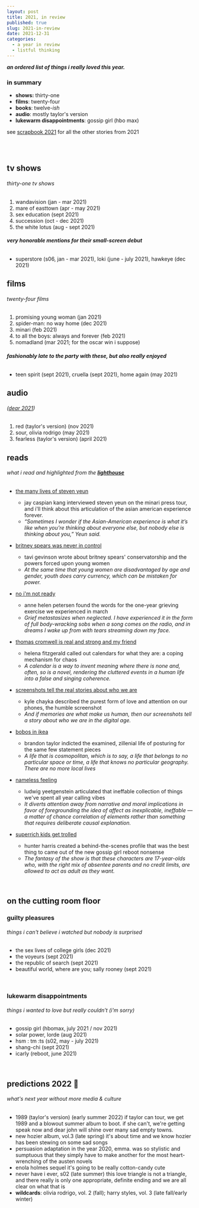```yaml
---
layout: post
title: 2021, in review
published: true
slug: 2021-in-review
date: 2021-12-31
categories:
  - a year in review
  - listful thinking
---
```


***an ordered list of things i really loved this year.*** 

### in summary

- **shows:** thirty-one
- **films**: twenty-four
- **books**: twelve-*ish*
- **audio**: mostly taylor's version
- **lukewarm disappointments**: gossip girl (hbo max)

see [scrapbook 2021](https://scrapbook.kellyluo.me/archives/2021) for all the other stories from 2021

<br />

<!--more-->

<br />

## tv shows 

###### thirty-one tv shows

1. wandavision (jan - mar 2021)
2. mare of easttown (apr - may 2021)
3. sex education (sept 2021)
4. succession (oct - dec 2021)
5. the white lotus (aug - sept 2021)

###### **very honorable mentions for their small-screen debut**

- superstore (s06, jan - mar 2021), loki (june - july 2021), hawkeye (dec 2021)



## films 

###### twenty-four films

1. promising young woman (jan 2021)
2. spider-man: no way home (dec 2021)
3. minari (feb 2021)
5. to all the boys: always and forever (feb 2021)
5. nomadland (mar 2021; for the oscar win i suppose)

###### **fashionably late to the party with these, but also really enjoyed**

- teen spirit (sept 2021), cruella (sept 2021), home again (may 2021)



## audio 

###### ([dear 2021](https://open.spotify.com/playlist/6X519DwhCT1st19zYkdyEc?si=7cb17f3e63b0466c))

1. red (taylor's version) (nov 2021)
2. sour, olivia rodrigo (may 2021)
3. fearless (taylor's version) (april 2021)



## reads

###### what i read and highlighted from the **[lighthouse](https://lighthouse.kellyluo.me/)**

- [the many lives of steven yeun](https://www.nytimes.com/2021/02/03/magazine/steven-yeun.html)
  - jay caspian kang interviewed steven yeun on the minari press tour, and i'll think about this articulation of the asian american experience forever. 
  - *“Sometimes I wonder if the Asian-American experience is what it’s like when you’re thinking about everyone else, but nobody else is thinking about you,” Yeun said.*

- [britney spears was never in control](https://www.thecut.com/2021/02/tavi-gevinson-britney-spears-was-never-in-control.html)
  - tavi gevinson wrote about britney spears' conservatorship and the powers forced upon young women
  - *At the same time that young women are disadvantaged by age and gender, youth does carry currency, which can be mistaken for power.*

- [no i'm not ready](https://annehelen.substack.com/p/no-im-not-ready)
  - anne helen petersen found the words for the one-year grieving exercise we experienced in march
  - *Grief metastasizes when neglected. I have experienced it in the form of full body-wracking sobs when a song comes on the radio, and in dreams I wake up from with tears streaming down my face.*

- [thomas cromwell is real and strong and my friend](https://griefbacon.substack.com/p/thomas-cromwell-is-real-and-strong)
  - helena fitzgerald called out calendars for what they are: a coping mechanism for chaos
  - *A calendar is a way to invent meaning where there is none and, often, so is a novel, rendering the cluttered events in a human life into a false and singing coherence.*

- [screenshots tell the real stories about who we are](https://www.nytimes.com/2021/07/06/magazine/screenshots.html) 
  - kyle chayka described the purest form of love and attention on our phones, the humble screenshot
  - *And if memories are what make us human, then our screenshots tell a story about who we are in the digital age.*

- [bobos in ikea](https://blgtylr.substack.com/p/bobos-in-ikea)
  - brandon taylor indicted the examined, zillenial life of posturing for the same few statement pieces
  -  *A life that is cosmopolitan, which is to say, a life that belongs to no particular space or time, a life that knows no particular geography. There are no more local lives*

- [nameless feeling](https://reallifemag.com/nameless-feeling/)
  - ludwig yeetgenstein articulated that ineffable collection of things we've spent all year calling vibes
  - *It diverts attention away from narrative and moral implications in favor of foregrounding the idea of affect as inexplicable, ineffable — a matter of chance correlation of elements rather than something that requires deliberate causal explanation.*

- [superrich kids get trolled](https://www.vulture.com/article/gossip-girl-reboot-behind-the-scenes.html)
  - hunter harris created a behind-the-scenes profile that was the best thing to came out of the new gossip girl reboot nonsense
  - *The fantasy of the show is that these characters are 17-year-olds who, with the right mix of absentee parents and no credit limits, are allowed to act as adult as they want.* 



<br />


## on the cutting room floor

### guilty pleasures

###### things i can't believe i watched but nobody is surprised

- the sex lives of college girls (dec 2021)
- the voyeurs (sept 2021)
- the republic of search (sept 2021)
- beautiful world, where are you; sally rooney (sept 2021)

<br />

### lukewarm disappointments

###### things i wanted to love but really couldn’t (i'm sorry)

- gossip girl (hbomax, july 2021 / nov 2021)
- solar power, lorde (aug 2021)
- hsm : tm :ts (s02, may - july 2021)
- shang-chi (sept 2021)
- icarly (reboot, june 2021)

 <br />

## predictions 2022 🔮

###### what's next year without more media & culture

- 1989 (taylor's version) (early summer 2022)
  if taylor can tour, we get 1989 and a blowout summer album to boot. if she can't, we're getting speak now and dear john will shine over many sad empty towns.
- new hozier album, vol.3 (late spring)
  it's about time and we know hozier has been stewing on some sad songs
- persuasion adaptation
  in the year 2020, emma. was so stylistic and sumptuous that they simply have to make another for the most heart-wrenching of the austen novels
- enola holmes sequel
  it's going to be really cotton-candy cute
- never have i ever, s02 (late summer)
  this love triangle is not a triangle, and there really is only one appropriate, definite ending and we are all clear on what that is
- **wildcards**: olivia rodrigo, vol. 2 (fall); harry styles, vol. 3 (late fall/early winter)